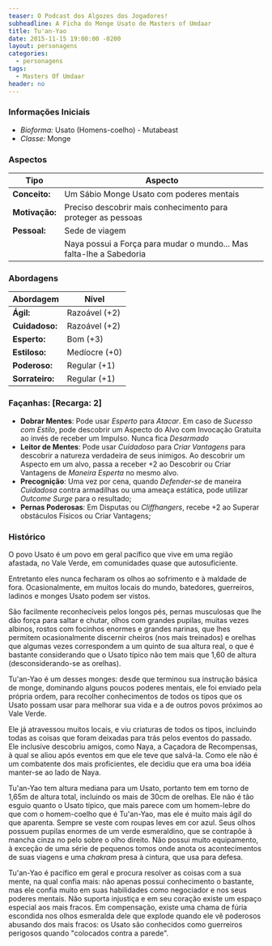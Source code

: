 ```yaml
---
teaser: O Podcast dos Algozes dos Jogadores!
subheadline: A Ficha do Monge Usato de Masters of Umdaar
title: Tu'an-Yao
date: 2015-11-15 19:00:00 -0200
layout: personagens
categories:
  - personagens
tags:
  - Masters Of Umdaar
header: no
---
```


### Informações Iniciais

+ _Bioforma:_ Usato (Homens-coelho) - Mutabeast
+ _Classe:_ Monge 

### Aspectos

| **Tipo** | **Aspecto**|
|-|-|
| __Conceito:__ | Um Sábio Monge Usato com poderes mentais |
| __Motivação:__ | Preciso descobrir mais conhecimento para proteger as pessoas |
| __Pessoal:__ | Sede de viagem |
| | Naya possui a Força para mudar o mundo... Mas falta-lhe  a Sabedoria |

### Abordagens

| **Abordagem** | **Nível** |
|-|-|
| __Ágil:__ | Razoável (+2) |
| __Cuidadoso:__ | Razoável (+2) |
| __Esperto:__ | Bom (+3) |
| __Estiloso:__ | Medíocre (+0) |
| __Poderoso:__ | Regular (+1) |
| __Sorrateiro:__ | Regular (+1) |

### Façanhas: [Recarga: 2]

+ __Dobrar Mentes__: Pode usar _Esperto_ para _Atacar_. Em caso de _Sucesso com Estilo_, pode descobrir um Aspecto do Alvo com Invocação Gratuita ao invés de receber um Impulso. Nunca fica _Desarmado_
+ __Leitor de Mentes__: Pode usar _Cuidadoso_ para _Criar Vantagens_ para descobrir a natureza verdadeira de seus inimigos. Ao descobrir um Aspecto em um alvo, passa a receber +2 ao Descobrir ou Criar Vantagens de _Maneira Esperta_ no mesmo alvo.
+ __Precognição__: Uma vez por cena, quando _Defender-se_ de maneira _Cuidadosa_ contra armadilhas ou uma ameaça estática, pode utilizar _Outcome Surge_ para o resultado;
+ __Pernas Poderosas__: Em Disputas ou _Cliffhangers_, recebe +2 ao Superar obstáculos Físicos ou Criar Vantagens;

### Histórico

O povo Usato é um povo em geral pacífico que vive em uma região afastada, no Vale Verde, em comunidades quase que autosuficiente. 

Entretanto eles nunca fecharam os olhos ao sofrimento e à maldade de fora. Ocasionalmente, em muitos locais do mundo, batedores, guerreiros, ladinos e monges Usato podem ser vistos. 

São facilmente reconhecíveis pelos longos pés, pernas musculosas que lhe dão força para saltar e chutar, olhos com grandes pupilas, muitas vezes albinos, rostos com focinhos enormes e grandes narinas, que lhes permitem ocasionalmente discernir cheiros (nos mais treinados) e orelhas que algumas vezes correspondem a um quinto de sua altura real, o que é bastante considerando que o Usato típico não tem mais que 1,60 de altura (desconsiderando-se as orelhas).

Tu'an-Yao é um desses monges: desde que terminou sua instrução básica de monge, dominando alguns poucos poderes mentais, ele foi enviado pela própria ordem, para recolher conhecimentos de todos os tipos que os Usato possam usar para melhorar sua vida e a de outros povos próximos ao Vale Verde. 

Ele já atravessou muitos locais, e viu criaturas de todos os tipos, incluindo todas as coisas que foram deixadas para trás pelos eventos do passado. Ele inclusive descobriu amigos, como Naya, a Caçadora de Recompensas, à qual se aliou após eventos em que ele teve que salvá-la. Como ele não é um combatente dos mais proficientes, ele decidiu que era uma boa idéia manter-se ao lado de Naya.

Tu'an-Yao tem altura mediana para um Usato, portanto tem em torno de 1,65m de altura total, incluindo os mais de 30cm de orelhas. Ele não é tão esguio quanto o Usato típico, que mais parece com um homem-lebre do que com o homem-coelho que é Tu'an-Yao, mas ele é muito mais ágil do que aparenta. Sempre se veste com roupas leves em cor azul. Seus olhos possuem pupilas enormes de um verde esmeraldino, que se contrapõe à mancha cinza no pelo sobre o olho direito. Não possui muito equipamento, à exceção de uma série de pequenos tomos onde anota os acontecimentos de suas viagens e uma _chakram_ presa à cintura, que usa para defesa. 

Tu'an-Yao é pacífico em geral e procura resolver as coisas com a sua mente, na qual confia mais: não apenas possui conhecimento o bastante, mas ele confia muito em suas habilidades como negociador e nos seus poderes mentais. Não suporta injustiça e em seu coração existe um espaço especial aos mais fracos. Em compensação, existe uma chama de fúria escondida nos olhos esmeralda dele que explode quando ele vê poderosos abusando dos mais fracos: os Usato são conhecidos como guerreiros perigosos quando "colocados contra a parede".

